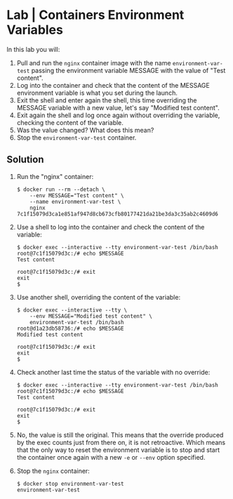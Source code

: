 # Lab | Containers Environment Variables

In this lab you will:

1. Pull and run the `nginx` container image with the name `environment-var-test`
   passing the environment variable MESSAGE with the value of "Test content".
2. Log into the container and check that the content of the MESSAGE environment
   variable is what you set during the launch.
3. Exit the shell and enter again the shell, this time overriding the MESSAGE
   variable with a new value, let's say "Modified test content".
4. Exit again the shell and log once again without overriding the variable,
   checking the content of the variable.
5. Was the value changed? What does this mean?
6. Stop the `environment-var-test` container.

## Solution

1. Run the "nginx" container:

   ```console
   $ docker run --rm --detach \
       --env MESSAGE="Test content" \
       --name environment-var-test \
       nginx
   7c1f15079d3ca1e851af947d8cb673cfb80177421da21be3da3c35ab2c4609d6
   ```

2. Use a shell to log into the container and check the content of the variable:

   ```console
   $ docker exec --interactive --tty environment-var-test /bin/bash
   root@7c1f15079d3c:/# echo $MESSAGE
   Test content

   root@7c1f15079d3c:/# exit
   exit
   $
   ```

3. Use another shell, overriding the content of the variable:

   ```console
   $ docker exec --interactive --tty \
       --env MESSAGE="Modified test content" \
       environment-var-test /bin/bash
   root@d1a23db58736:/# echo $MESSAGE
   Modified test content

   root@7c1f15079d3c:/# exit
   exit
   $
   ```

4. Check another last time the status of the variable with no override:

   ```console
   $ docker exec --interactive --tty environment-var-test /bin/bash
   root@7c1f15079d3c:/# echo $MESSAGE
   Test content

   root@7c1f15079d3c:/# exit
   exit
   $
   ```

5. No, the value is still the original. This means that the override produced by
   the exec counts just from there on, it is not retroactive. Which means that
   the only way to reset the environment variable is to stop and start the
   container once again with a new `-e` or `--env` option specified.

6. Stop the `nginx` container:

   ```console
   $ docker stop environment-var-test
   environment-var-test
   ```
